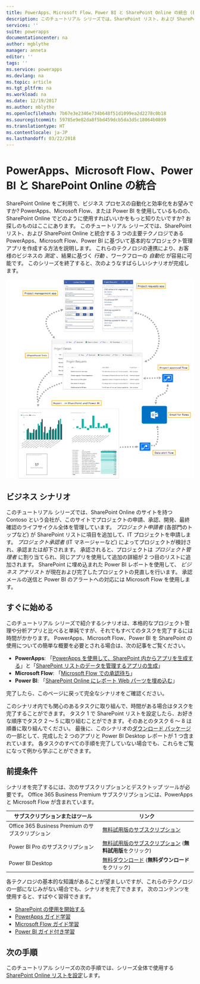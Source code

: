 ```yaml
---
title: PowerApps、Microsoft Flow、Power BI と SharePoint Online の統合 (概要) | Microsoft Docs
description: このチュートリアル シリーズでは、SharePoint リスト、および SharePoint Online と統合する 3 つの主要テクノロジである PowerApps、Microsoft Flow、Power BI に基づいて基本的なプロジェクト管理アプリを作成する方法を説明します。
services: ''
suite: powerapps
documentationcenter: na
author: mgblythe
manager: anneta
editor: ''
tags: ''
ms.service: powerapps
ms.devlang: na
ms.topic: article
ms.tgt_pltfrm: na
ms.workload: na
ms.date: 12/19/2017
ms.author: mblythe
ms.openlocfilehash: 7b67e3e2346e734b648f51d1099ea2d2278c0b18
ms.sourcegitcommit: 59785e9e82da8f5bd459dcb5da3d5c18064b0899
ms.translationtype: HT
ms.contentlocale: ja-JP
ms.lasthandoff: 03/22/2018
---
```

# <a name="integrate-powerapps-microsoft-flow-and-power-bi-with-sharepoint-online"></a>PowerApps、Microsoft Flow、Power BI と SharePoint Online の統合
SharePoint Online をご利用で、ビジネス プロセスの自動化と効率化をお望みですか? PowerApps、Microsoft Flow、または Power BI を使用しているものの、SharePoint Online でどのように使用すればいいかをもっと知りたいですか? お探しのものはここにあります。 このチュートリアル シリーズでは、SharePoint リスト、および SharePoint Online と統合する 3 つの主要テクノロジである PowerApps、Microsoft Flow、Power BI に基づいて基本的なプロジェクト管理アプリを作成する方法を説明します。 これらのテクノロジの連携により、お客様のビジネスの *測定* 、結果に基づく *行動* 、ワークフローの *自動化* が容易に可能です。 このシリーズを終了すると、次のようなすばらしいシナリオが完成します。

![完成シナリオの図](./media/sharepoint-scenario-intro/composite-with-background.png)

## <a name="business-scenario"></a>ビジネス シナリオ
このチュートリアル シリーズでは、SharePoint Online のサイトを持つ Contoso という会社が、このサイトでプロジェクトの申請、承認、開発、最終確認のライフサイクル全体を管理しています。 *プロジェクト申請者* (各部門のトップなど) が SharePoint リストに項目を追加して、IT プロジェクトを申請します。 *プロジェクト承認者* (IT マネージャーなど) によってプロジェクトが検討され、承認または却下されます。 承認されると、プロジェクトは *プロジェクト管理者* に割り当てられ、同じアプリを使用して追加の詳細が 2 つ目のリストに追加されます。 SharePoint に埋め込まれた Power BI レポートを使用して、  *ビジネス アナリスト* が現在および完了したプロジェクトの見直しを行います。  承認メールの送信と Power BI のアラートへの対応には Microsoft Flow を使用します。

## <a name="getting-started-quickly"></a>すぐに始める
このチュートリアル シリーズで紹介するシナリオは、本格的なプロジェクト管理や分析アプリと比べると単純ですが、それでもすべてのタスクを完了するには時間がかかります。 PowerApps、Microsoft Flow、Power BI を SharePoint の使用についての簡単な概要を必要とされる場合は、次の記事をご覧ください。

* **PowerApps**: 「[PowerApps を使用して、SharePoint 内からアプリを生成する](generate-app-from-sharepoint-list-interface.md)」と「[SharePoint リストのデータを管理するアプリの生成](app-from-sharepoint.md)」
* **Microsoft Flow**: 「[Microsoft Flow での承認待ち](https://docs.microsoft.com/flow/wait-for-approvals)」
* **Power BI**: 「[SharePoint Online にレポート Web パーツを埋め込む](https://docs.microsoft.com/power-bi/service-embed-report-spo)」

完了したら、このページに戻って完全なシナリオをご確認ください。

このシナリオ内でも関心のあるタスクに取り組んで、時間がある場合はタスクを完了することができます。 タスク 1 で SharePoint リストを設定したら、お好きな順序でタスク 2 ～ 5 に取り組むことができます。そのあとのタスク 6 ～ 8 は順番に取り組んでください。 最後に、このシナリオの[ダウンロード パッケージ](https://aka.ms/o4ia0f)の一部として、完成した 2 つのアプリと Power BI Desktop レポートが 1 つ含まれています。 各タスクのすべての手順を完了していない場合でも、これらをご覧になって例から学ぶことができます。

## <a name="prerequisites"></a>前提条件
シナリオを完了するには、次のサブスクリプションとデスクトップ ツールが必要です。 Office 365 Business Premium サブスクリプションには、PowerApps と Microsoft Flow が含まれています。

| **サブスクリプションまたはツール** | **リンク** |
| --- | --- |
| Office 365 Business Premium のサブスクリプション |[無料試用版のサブスクリプション](https://signup.microsoft.com/Signup?OfferId=467eab54-127b-42d3-b046-3844b860bebf&dl=O365_BUSINESS_PREMIUM&ali=1) |
| Power BI Pro のサブスクリプション |[無料試用版のサブスクリプション](https://powerbi.microsoft.com/get-started/) (**無料試用版**をクリック) |
| Power BI Desktop |[無料ダウンロード](https://powerbi.microsoft.com/get-started/) (**無料ダウンロード**をクリック) |

各テクノロジの基本的な知識があることが望ましいですが、これらのテクノロジの一部になじみがない場合でも、シナリオを完了できます。 次のコンテンツを使用すると、すばやく習得できます。

* [SharePoint の使用を開始する](https://support.office.com/article/Get-started-with-SharePoint-909ec2f0-05c8-4e92-8ad3-3f8b0b6cf261)
* [PowerApps ガイド学習](../../guided-learning/index.md)
* [Microsoft Flow ガイド学習](https://docs.microsoft.com/flow/guided-learning/)
* [Power BI ガイド付き学習](https://docs.microsoft.com/power-bi/guided-learning/)

## <a name="next-steps"></a>次の手順
このチュートリアル シリーズの次の手順では、シリーズ全体で使用する [SharePoint Online リストを設定](sharepoint-scenario-setup.md)します。


